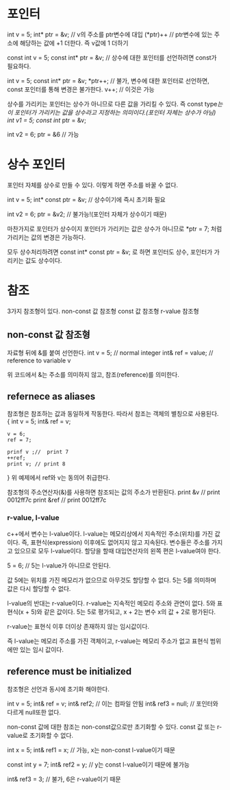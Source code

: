 # 포인터

int v = 5;
int* ptr = &v; // v의 주소를 ptr변수에 대입
(*ptr)++ // ptr변수에 있는 주소에 해당하는 값에 +1 더한다. 즉 v값에 1 더하기

const int v = 5;
const int* ptr = &v; // 상수에 대한 포인터를 선언하려면 const가 필요하다.

int v = 5;
const int* ptr = &v;
*ptr++; // 불가, 변수에 대한 포인터로 선언하면, const 포인터를 통해 변경은 불가한다.
v++; // 이것은 가능

상수를 가리키는 포인터는 상수가 아니므로 다른 값을 가리킬 수 있다. 즉 const type*는 이 포인터가 가리키는 값을 상수라고 지정하는 의미이다.(포인터 자체는 상수가 아님)
int v1 = 5;
const int* ptr = &v;

int v2 = 6;
ptr = &6 // 가능

# 상수 포인터
포인터 자체를 상수로 만들 수 있다. 이렇게 하면 주소를 바꿀 수 없다.

int v = 5;
int* const ptr = &v; // 상수이기에 즉시 초기화 필요

int v2 = 6;
ptr = &v2; // 불가능!(포인터 자체가 상수이기 때문)

마찬가지로 포인터가 상수이지 포인터가 가리키는 값은 상수가 아니므로 
*ptr = 7;
처럼 가리키는 값의 변경은 가능하다.

모두 상수처리하려면
const int* const ptr = &v;
로 하면 포인터도 상수, 포인터가 가리키는 값도 상수이다.

# 참조
3가지 참조형이 있다.
non-const 값 참조형
const 값 참조형
r-value 참조형

## non-const 값 참조형
자료형 뒤에 &를 붙여 선언한다.
int v = 5; // normal integer
int& ref = value; // reference to variable v

위 코드에서 &는 주소를 의미하지 않고, 참조(reference)를 의미한다.

## refernece as aliases
참조형은 참조하는 값과 동일하게 작동한다. 따라서 참조는 객체의 별칭으로 사용된다.
{
    int v = 5;
    int& ref = v;

    v = 6;
    ref = 7;

    prinf v ;//  print 7
    ++ref;
    print v; // print 8
}
위 예제에서 ref와 v는 동의어 취급한다.

참조형의 주소연산자(&)를 사용하면 참조되는 값의 주소가 반환된다.
print &v // print 0012ff7c
print &ref // print 0012ff7c

### r-value, l-value
c++에서 변수는 l-value이다. l-value는 메모리상에서 지속적인 주소(위치)를 가진 값이다. 즉, 표현식(expression) 이후에도 없어지지 않고 지속된다. 변수들은 주소를 가지고 있으므로 모두 l-value이다. 
할당을 할때 대입연산자의 왼쪽 편은 l-value여야 한다.

5 = 6; // 5는 l-value가 아니므로 안된다.

값 5에는 위치를 가진 메모리가 없으므로 아무것도 할당할 수 없다. 5는 5를 의미하며 값은 다시 할당할 수 없다.

l-value의 반대는 r-value이다. r-value는 지속적인 메모리 주소와 관연이 없다. 5와 표현식(x + 5)와 같은 값이다. 5는 5로 평가되고, x + 2는 변수 x의 값 + 2로 평가된다.

r-value는 표현식 이후 더이상 존재하지 않는 임시값이다.

즉 l-value는 메모리 주소를 가진 객체이고, r-value는 메모리 주소가 없고 표현식 범위에만 있는 임시 값이다.

## reference must be initialized
참조형은 선언과 동시에 초기화 해야한다.

int v = 5;
int& ref = v;
int& ref2; // 이는 컴파일 안됨
int& ref3 = null; // 포인터와 다르게 null또한 없다.

non-const 값에 대한 참조는 non-const값으로만 초기화할 수 있다. const 값 또는 r-value로 초기화할 수 없다.

int x = 5;
int& ref1 = x; // 가능, x는 non-const l-value이기 때문

const int y = 7;
int& ref2 = y; // y는 const l-value이기 때문에 불가능

int& ref3 = 3; // 불가, 6은 r-value이기 때문

